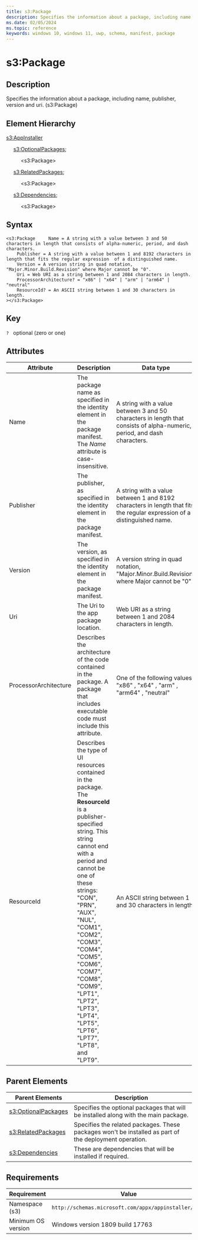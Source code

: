 ```yaml
---
title: s3:Package
description: Specifies the information about a package, including name, publisher, version and uri. (s3:Package)
ms.date: 02/05/2024
ms.topic: reference
keywords: windows 10, windows 11, uwp, schema, manifest, package 
---
```


# s3:Package

## Description

Specifies the information about a package, including name, publisher, version and uri. (s3:Package)


## Element Hierarchy

[s3:AppInstaller](element-s3-appinstaller.md)

&nbsp;&nbsp;&nbsp;&nbsp; [s3:OptionalPackages](element-s3-optionalpackages.md);

&nbsp;&nbsp;&nbsp;&nbsp; &nbsp;&nbsp;&nbsp;&nbsp;  &lt;s3:Package&gt;

&nbsp;&nbsp;&nbsp;&nbsp; [s3:RelatedPackages](element-s3-relatedpackages.md);

&nbsp;&nbsp;&nbsp;&nbsp; &nbsp;&nbsp;&nbsp;&nbsp;  &lt;s3:Package&gt;

&nbsp;&nbsp;&nbsp;&nbsp; [s3:Dependencies](element-s3-dependencies.md);

&nbsp;&nbsp;&nbsp;&nbsp; &nbsp;&nbsp;&nbsp;&nbsp;  &lt;s3:Package&gt;


## Syntax

```syntax
<s3:Package     Name = A string with a value between 3 and 50 characters in length that consists of alpha-numeric, period, and dash characters.
    Publisher = A string with a value between 1 and 8192 characters in length that fits the regular expression  of a distinguished name.
    Version = A version string in quad notation, "Major.Minor.Build.Revision" where Major cannot be "0".
    Uri = Web URI as a string between 1 and 2084 characters in length.
    ProcessorArchitecture? = "x86" | "x64" | "arm" | "arm64" | "neutral"
    ResourceId? = An ASCII string between 1 and 30 characters in length.
></s3:Package>
```

## Key

`?`    optional (zero or one) 


## Attributes

| Attribute | Description | Data type | Required |
| -----------| -------------| -----------| ----------|
| Name | The package name as specified in the identity element in the package manifest. The *Name* attribute is case-insensitive. | A string with a value between 3 and 50 characters in length that consists of alpha-numeric, period, and dash characters.| Yes |
| Publisher | The publisher, as specified in the identity element in the package manifest. | A string with a value between 1 and 8192 characters in length that fits the regular expression  of a distinguished name.| Yes |
| Version | The version, as specified in the identity element in the package manifest. | A version string in quad notation, "Major.Minor.Build.Revision" where Major cannot be "0".| Yes |
| Uri | The Uri to the app package location. | Web URI as a string between 1 and 2084 characters in length.| Yes |
| ProcessorArchitecture | Describes the architecture of the code contained in the package. A package that includes executable code must include this attribute. | One of the following values: "x86" , "x64" , "arm" , "arm64" , "neutral"| No |
| ResourceId | Describes the type of UI resources contained in the package. The **ResourceId** is a publisher-specified string. This string cannot end with a period and cannot be one of these strings: "CON", "PRN", "AUX", "NUL", "COM1", "COM2", "COM3", "COM4", "COM5", "COM6", "COM7", "COM8", "COM9", "LPT1", "LPT2", "LPT3", "LPT4", "LPT5", "LPT6", "LPT7", "LPT8", and "LPT9". | An ASCII string between 1 and 30 characters in length.| No |

## Parent Elements

| Parent Elements | Description |
|-----------------|-------------|
| [s3:OptionalPackages](element-s3-optionalpackages.md) | Specifies the optional packages that will be installed along with the main package. |
| [s3:RelatedPackages](element-s3-relatedpackages.md) | Specifies the related packages. These packages won't be installed as part of the deployment operation. |
| [s3:Dependencies](element-s3-dependencies.md) | These are dependencies that will be installed if required. |



## Requirements

| Requirement | Value |
| ---------------| -------------------------------------------------------------|
| Namespace (s3) | `http://schemas.microsoft.com/appx/appinstaller/2018` |
| Minimum OS version | Windows version 1809 build 17763 |
